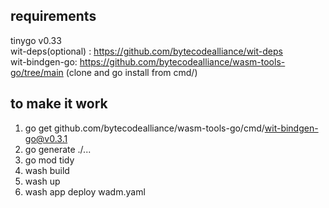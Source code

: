 ## requirements

tinygo v0.33  
wit-deps(optional) : https://github.com/bytecodealliance/wit-deps  
wit-bindgen-go: https://github.com/bytecodealliance/wasm-tools-go/tree/main (clone and go install from cmd/)  

## to make it work
1. go get github.com/bytecodealliance/wasm-tools-go/cmd/wit-bindgen-go@v0.3.1
1. go generate ./... 
2. go mod tidy
3. wash build
4. wash up
5. wash app deploy wadm.yaml
